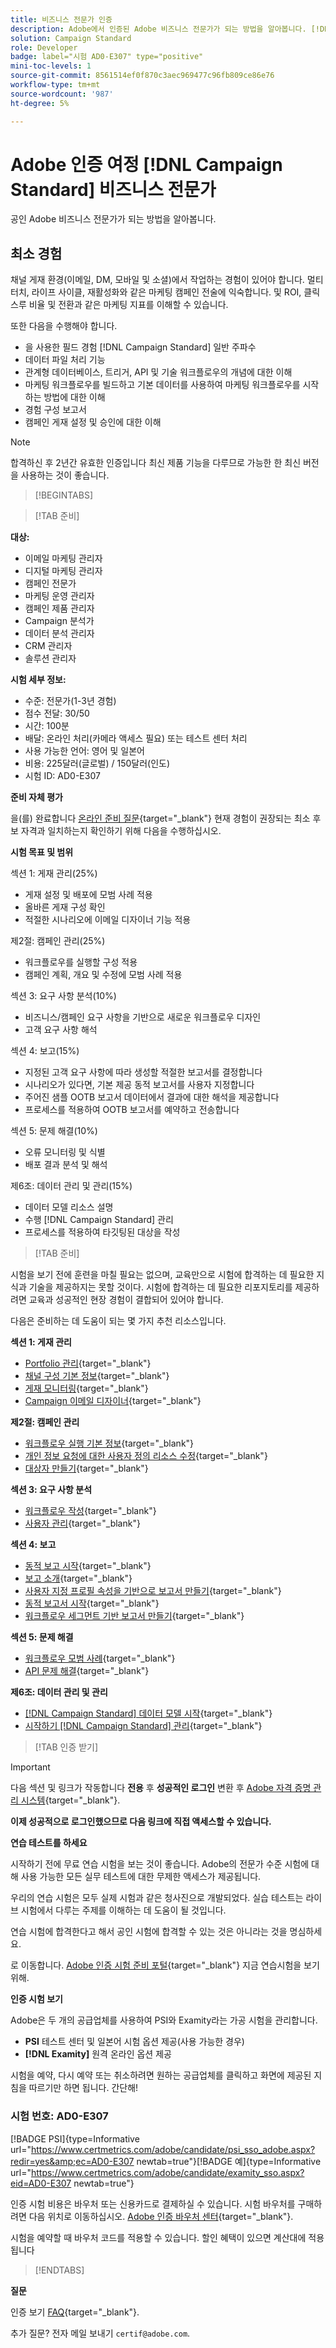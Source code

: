 ```yaml
---
title: 비즈니스 전문가 인증
description: Adobe에서 인증된 Adobe 비즈니스 전문가가 되는 방법을 알아봅니다. [!DNL Campaign Standard]
solution: Campaign Standard
role: Developer
badge: label="시험 AD0-E307" type="positive"
mini-toc-levels: 1
source-git-commit: 8561514ef0f870c3aec969477c96fb809ce86e76
workflow-type: tm+mt
source-wordcount: '987'
ht-degree: 5%

---
```


# Adobe 인증 여정 [!DNL Campaign Standard] 비즈니스 전문가

공인 Adobe 비즈니스 전문가가 되는 방법을 알아봅니다.

## 최소 경험

채널 게재 환경(이메일, DM, 모바일 및 소셜)에서 작업하는 경험이 있어야 합니다. 멀티 터치, 라이프 사이클, 재활성화와 같은 마케팅 캠페인 전술에 익숙합니다. 및 ROI, 클릭스루 비율 및 전환과 같은 마케팅 지표를 이해할 수 있습니다.

또한 다음을 수행해야 합니다.

* 을 사용한 필드 경험 [!DNL Campaign Standard] 일반 주파수
* 데이터 파일 처리 기능
* 관계형 데이터베이스, 트리거, API 및 기술 워크플로우의 개념에 대한 이해
* 마케팅 워크플로우를 빌드하고 기본 데이터를 사용하여 마케팅 워크플로우를 시작하는 방법에 대한 이해
* 경험 구성 보고서
* 캠페인 게재 설정 및 승인에 대한 이해

>[!NOTE]
>
>합격하신 후 2년간 유효한 인증입니다 최신 제품 기능을 다루므로 가능한 한 최신 버전을 사용하는 것이 좋습니다.

>[!BEGINTABS]

>[!TAB 준비]

**대상:**

* 이메일 마케팅 관리자
* 디지털 마케팅 관리자
* 캠페인 전문가
* 마케팅 운영 관리자
* 캠페인 제품 관리자
* Campaign 분석가
* 데이터 분석 관리자
* CRM 관리자
* 솔루션 관리자

**시험 세부 정보:**

* 수준: 전문가(1-3년 경험)
* 점수 전달: 30/50
* 시간: 100분
* 배달: 온라인 처리(카메라 액세스 필요) 또는 테스트 센터 처리
* 사용 가능한 언어: 영어 및 일본어
* 비용: 225달러(글로벌) / 150달러(인도)
* 시험 ID: AD0-E307

**준비 자체 평가**

을(를) 완료합니다 [온라인 준비 질문](https://scorpion.caveon.com/launchpad/ad-q-e129-readiness-questionnaire-for-adobe-aem-assets-developer-professional-exam-copy-nxam4m/ad-q-e307-readiness-questionnaire-for-adobe-campaign-standard-business-practitioner-expert-exam){target="_blank"} 현재 경험이 권장되는 최소 후보 자격과 일치하는지 확인하기 위해 다음을 수행하십시오.

**시험 목표 및 범위**

섹션 1: 게재 관리(25%)

* 게재 설정 및 배포에 모범 사례 적용
* 올바른 게재 구성 확인
* 적절한 시나리오에 이메일 디자이너 기능 적용

제2절: 캠페인 관리(25%)

* 워크플로우를 실행할 구성 적용
* 캠페인 계획, 개요 및 수정에 모범 사례 적용

섹션 3: 요구 사항 분석(10%)

* 비즈니스/캠페인 요구 사항을 기반으로 새로운 워크플로우 디자인
* 고객 요구 사항 해석

섹션 4: 보고(15%)

* 지정된 고객 요구 사항에 따라 생성할 적절한 보고서를 결정합니다
* 시나리오가 있다면, 기본 제공 동적 보고서를 사용자 지정합니다
* 주어진 샘플 OOTB 보고서 데이터에서 결과에 대한 해석을 제공합니다
* 프로세스를 적용하여 OOTB 보고서를 예약하고 전송합니다

섹션 5: 문제 해결(10%)

* 오류 모니터링 및 식별
* 배포 결과 분석 및 해석

제6조: 데이터 관리 및 관리(15%)

* 데이터 모델 리소스 설명
* 수행 [!DNL Campaign Standard] 관리
* 프로세스를 적용하여 타깃팅된 대상을 작성

>[!TAB 준비]

시험을 보기 전에 훈련을 마칠 필요는 없으며, 교육만으로 시험에 합격하는 데 필요한 지식과 기술을 제공하지는 못할 것이다. 시험에 합격하는 데 필요한 리포지토리를 제공하려면 교육과 성공적인 현장 경험이 결합되어 있어야 합니다.

다음은 준비하는 데 도움이 되는 몇 가지 추천 리소스입니다.

**섹션 1: 게재 관리**

* [Portfolio 관리](https://one.workfront.com/s/document-item?bundleId=the-new-workfront-experience&amp;topicId=Content%2FManage_work%2FPortfolios%2F_portfolio-management-overview.htm&amp;_LANG=en){target="_blank"}
* [채널 구성 기본 정보](https://experienceleague.adobe.com/docs/campaign-standard/using/administrating/configuring-channels/about-channel-configuration.html?lang=en){target="_blank"}
* [게재 모니터링](https://experienceleague.adobe.com/docs/campaign-standard/using/testing-and-sending/monitoring-messages/monitoring-a-delivery.html?lang=en){target="_blank"}
* [Campaign 이메일 디자이너](https://experienceleague.adobe.com/docs/campaign-standard/using/designing-content/designing-content-in-adobe-campaign.html?lang=en){target="_blank"}

**제2절: 캠페인 관리**

* [워크플로우 실행 기본 정보](https://experienceleague.adobe.com/docs/campaign-standard/using/managing-processes-and-data/executing-a-workflow/about-workflow-execution.html?lang=en){target="_blank"}
* [개인 정보 요청에 대한 사용자 정의 리소스 수정](https://experienceleague.adobe.com/docs/campaign-standard-learn/tutorials/privacy/custom-resources-for-privacy-requests.html?lang=en){target="_blank"}
* [대상자 만들기](https://experienceleague.adobe.com/docs/campaign-standard/using/profiles-and-audiences/managing-audiences/creating-audiences.html?lang=en){target="_blank"}

**섹션 3: 요구 사항 분석**

* [워크플로우 작성](https://experienceleague.adobe.com/docs/campaign-standard/using/managing-processes-and-data/workflow-general-operation/building-a-workflow.html?lang=en){target="_blank"}
* [사용자 관리](https://experienceleague.adobe.com/docs/campaign-standard/using/administrating/users-and-security/users-management.html?lang=en){target="_blank"}

**섹션 4: 보고**

* [동적 보고 시작](https://experienceleague.adobe.com/docs/campaign-standard/using/reporting/about-reporting/about-dynamic-reports.html?lang=en){target="_blank"}
* [보고 소개](https://experienceleague.adobe.com/docs/campaign-standard-learn/tutorials/getting-started/reporting-with-adobe-campaign-introduction.html?lang=en){target="_blank"}
* [사용자 지정 프로필 속성을 기반으로 보고서 만들기](https://experienceleague.adobe.com/docs/campaign-standard-learn/tutorials/reporting/custom-profile-attributes-dynamic-reports.html?lang=en){target="_blank"}
* [동적 보고서 시작](https://experienceleague.adobe.com/docs/campaign-standard/using/reporting/about-reporting/about-dynamic-reports.html?lang=en){target="_blank"}
* [워크플로우 세그먼트 기반 보고서 만들기](https://experienceleague.adobe.com/docs/campaign-standard/using/reporting/customizing-reports/creating-a-report-workflow-segment.html?lang=en){target="_blank"}

**섹션 5: 문제 해결**

* [워크플로우 모범 사례](https://experienceleague.adobe.com/docs/campaign-standard/using/managing-processes-and-data/workflow-general-operation/best-practices-workflows.html?lang=en){target="_blank"}
* [API 문제 해결](https://experienceleague.adobe.com/docs/campaign-standard/using/working-with-apis/troubleshooting.html?lang=en){target="_blank"}

**제6조: 데이터 관리 및 관리**

* [ [!DNL Campaign Standard] 데이터 모델 시작](https://experienceleague.adobe.com/docs/campaign-standard/using/developing/get-started-data-model.html?lang=en){target="_blank"}
* [시작하기 [!DNL Campaign Standard] 관리](https://experienceleague.adobe.com/docs/campaign-standard/using/administrating/get-started-campaign-administration.html?lang=en){target="_blank"}

>[!TAB 인증 받기]

>[!IMPORTANT]
>
>다음 섹션 및 링크가 작동합니다 **전용**  후 **성공적인 로그인** 변환 후 [Adobe 자격 증명 관리 시스템](http://www.certmetrics.com/adobe){target="_blank"}.

**이제 성공적으로 로그인했으므로 다음 링크에 직접 액세스할 수 있습니다.**

**연습 테스트를 하세요**

시작하기 전에 무료 연습 시험을 보는 것이 좋습니다. Adobe의 전문가 수준 시험에 대해 사용 가능한 모든 실무 테스트에 대한 무제한 액세스가 제공됩니다.

우리의 연습 시험은 모두 실제 시험과 같은 청사진으로 개발되었다. 실습 테스트는 라이브 시험에서 다루는 주제를 이해하는 데 도움이 될 것입니다.

연습 시험에 합격한다고 해서 공인 시험에 합격할 수 있는 것은 아니라는 것을 명심하세요.

로 이동합니다. [Adobe 인증 시험 준비 포털](https://www.certmetrics.com/adobe/candidate/gmetrix_sso.aspx){target="_blank"} 지금 연습시험을 보기 위해.

**인증 시험 보기**

Adobe은 두 개의 공급업체를 사용하여 PSI와 Examity라는 가공 시험을 관리합니다.

* **PSI** 테스트 센터 및 일본어 시험 옵션 제공(사용 가능한 경우)
* **[!DNL Examity]** 원격 온라인 옵션 제공

시험을 예약, 다시 예약 또는 취소하려면 원하는 공급업체를 클릭하고 화면에 제공된 지침을 따르기만 하면 됩니다. 간단해!

### 시험 번호: AD0-E307

[!BADGE PSI]{type=Informative url="https://www.certmetrics.com/adobe/candidate/psi_sso_adobe.aspx?redir=yes&amp;ec=AD0-E307 newtab=true"}[!BADGE 예]{type=Informative url="https://www.certmetrics.com/adobe/candidate/examity_sso.aspx?eid=AD0-E307 newtab=true"}

인증 시험 비용은 바우처 또는 신용카드로 결제하실 수 있습니다. 시험 바우처를 구매하려면 다음 위치로 이동하십시오. [Adobe 인증 바우처 센터](https://market.xvoucher.com/adobe/global){target="_blank"}.

시험을 예약할 때 바우처 코드를 적용할 수 있습니다. 할인 혜택이 있으면 계산대에 적용됩니다

>[!ENDTABS]

**질문**

인증 보기 [FAQ](https://experienceleague.adobe.com/docs/certification/certification/faq.html?lang=en){target="_blank"}.

추가 질문? 전자 메일 보내기 `certif@adobe.com`.
